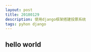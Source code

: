 ```yaml
---
layout: post
title: 20180129
description: 使用django框架搭建投票系统
tags: pyhon django 
---
```


## hello world